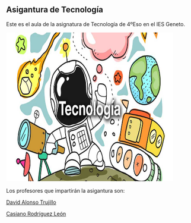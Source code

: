 ## Asigantura de Tecnología

Este es el aula de la asignatura de Tecnología de 4ºEso en el IES Geneto.

<img src="https://github.com/ULL-MFP-AET-2324/equipos-eq-david-joana/blob/main/image/tecnologia-octubre19.jpg"  width="450" height="400" />

Los profesores que impartirán la asigantura son:

[David Alonso Trujillo](https://github.com/DAT-995)

[Casiano Rodríguez León](https://github.com/casiano-rodriguez)

